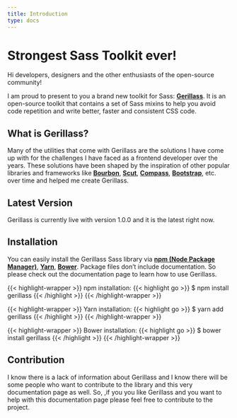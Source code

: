 ```yaml
---
title: Introduction
type: docs
---
```


# Strongest Sass Toolkit ever!

Hi developers, designers and the other enthusiasts of the open-source community! 

I am proud to present to you a brand new toolkit for Sass: [**Gerillass**](https://gerillass.com/). It is an open-source toolkit that contains a set of Sass mixins to help you avoid code repetition and write better, faster and consistent CSS code.

## What is Gerillass?

Many of the utilities that come with Gerillass are the solutions I have come up with for the challenges I have faced as a frontend developer over the years. These solutions have been shaped by the inspiration of other popular libraries and frameworks like [**Bourbon**](https://www.bourbon.io/), [**Scut**](https://davidtheclark.github.io/scut/), [**Compass**](http://compass-style.org/), [**Bootstrap**](https://getbootstrap.com/), etc. over time and helped me create Gerillass.

## Latest Version

Gerillass is currently live with version 1.0.0 and it is the latest right now.

## Installation

You can easily install the Gerillass Sass library via [**npm (Node Package Manager)**](https://www.npmjs.com/), [**Yarn**](https://yarnpkg.com/), [**Bower**](https://bower.io/). Package files don’t include documentation. So please check out the documentation page to learn how to use Gerillass.

{{< highlight-wrapper >}}
npm installation:
{{< highlight go >}}
$ npm install gerillass
{{< /highlight >}}
{{< /highlight-wrapper >}}

{{< highlight-wrapper >}}
Yarn installation:
{{< highlight go >}}
$ yarn add gerillass
{{< /highlight >}}
{{< /highlight-wrapper >}}

{{< highlight-wrapper >}}
Bower installation:
{{< highlight go >}}
$ bower install gerillass
{{< /highlight >}}
{{< /highlight-wrapper >}}

## Contribution

I know there is a lack of information about Gerillass and I know there will be some people who want to contribute to the library and this very documentation page as well. So, ,if you you like Gerillass and you want to help with this documentation page please feel free to contribute to the project.

    





